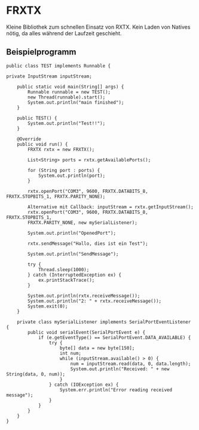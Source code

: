 FRXTX
=====

Kleine Bibliothek zum schnellen Einsatz von RXTX. Kein Laden von Natives nötig, da alles während der Laufzeit geschieht.


Beispielprogramm
----------------
    public class TEST implements Runnable {

    private InputStream inputStream;

        public static void main(String[] args) {
            Runnable runnable = new TEST();
            new Thread(runnable).start();
            System.out.println("main finished");
        }
    
        public TEST() {
            System.out.println("Test!!");
        }
    
        @Override
        public void run() {
            FRXTX rxtx = new FRXTX();
    
            List<String> ports = rxtx.getAvailablePorts();
    
            for (String port : ports) {
                System.out.println(port);
            }
    
            rxtx.openPort("COM3", 9600, FRXTX.DATABITS_8, FRXTX.STOPBITS_1, FRXTX.PARITY_NONE);
    
            Alternative mit Callback: inputStream = rxtx.getInputStream();
            rxtx.openPort("COM3", 9600, FRXTX.DATABITS_8, FRXTX.STOPBITS_1,
            FRXTX.PARITY_NONE, new mySerialListener);
            
            System.out.println("OpenedPort");
    
            rxtx.sendMessage("Hallo, dies ist ein Test");
    
            System.out.println("SendMessage");
    
            try {
                Thread.sleep(1000);
            } catch (InterruptedException ex) {
                ex.printStackTrace();
            }
    
            System.out.println(rxtx.receiveMessage());
            System.out.println("2: " + rxtx.receiveMessage());
            System.exit(0);
        }
    
        private class mySerialListener implements SerialPortEventListener {
            public void serialEvent(SerialPortEvent e) {
                if (e.getEventType() == SerialPortEvent.DATA_AVAILABLE) {
                    try {
                        byte[] data = new byte[150];
                        int num;
                        while (inputStream.available() > 0) {
                            num = inputStream.read(data, 0, data.length);
                            System.out.println("Received: " + new String(data, 0, num));
                        }
                    } catch (IOException ex) {
                        System.err.println("Error reading received message");
                    }
                }
            }
        }
    }
